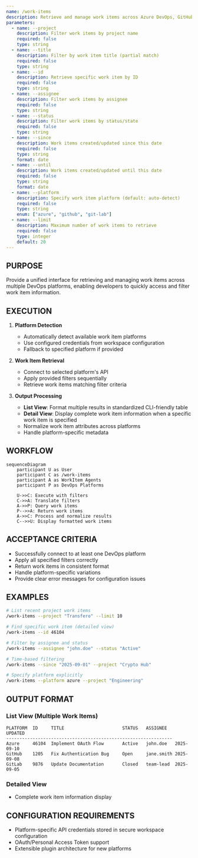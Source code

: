 ```yaml
---
name: /work-items
description: Retrieve and manage work items across Azure DevOps, GitHub, and GitLab
parameters:
  - name: --project
    description: Filter work items by project name
    required: false
    type: string
  - name: --title
    description: Filter by work item title (partial match)
    required: false
    type: string
  - name: --id
    description: Retrieve specific work item by ID
    required: false
    type: string
  - name: --assignee
    description: Filter work items by assignee
    required: false
    type: string
  - name: --status
    description: Filter work items by status/state
    required: false
    type: string
  - name: --since
    description: Work items created/updated since this date
    required: false
    type: string
    format: date
  - name: --until
    description: Work items created/updated until this date
    required: false
    type: string
    format: date
  - name: --platform
    description: Specify work item platform (default: auto-detect)
    required: false
    type: string
    enum: ["azure", "github", "git-lab"]
  - name: --limit
    description: Maximum number of work items to retrieve
    required: false
    type: integer
    default: 20
---
```


## PURPOSE

Provide a unified interface for retrieving and managing work items across multiple DevOps platforms, enabling developers to quickly access and filter work item information.

## EXECUTION

1. **Platform Detection**

   - Automatically detect available work item platforms
   - Use configured credentials from workspace configuration
   - Fallback to specified platform if provided

2. **Work Item Retrieval**

   - Connect to selected platform's API
   - Apply provided filters sequentially
   - Retrieve work items matching filter criteria

3. **Output Processing**
   - **List View**: Format multiple results in standardized CLI-friendly table
   - **Detail View**: Display complete work item information when a specific work item is specified
   - Normalize work item attributes across platforms
   - Handle platform-specific metadata

## WORKFLOW

```mermaid
sequenceDiagram
    participant U as User
    participant C as /work-items
    participant A as WorkItem Agents
    participant P as DevOps Platforms

    U->>C: Execute with filters
    C->>A: Translate filters
    A->>P: Query work items
    P-->>A: Return work items
    A->>C: Process and normalize results
    C-->>U: Display formatted work items
```

## ACCEPTANCE CRITERIA

- Successfully connect to at least one DevOps platform
- Apply all specified filters correctly
- Return work items in consistent format
- Handle platform-specific variations
- Provide clear error messages for configuration issues

## EXAMPLES

```bash
# List recent project work items
/work-items --project "Transfero" --limit 10

# Find specific work item (detailed view)
/work-items --id 46104

# Filter by assignee and status
/work-items --assignee "john.doe" --status "Active"

# Time-based filtering
/work-items --since "2025-09-01" --project "Crypto Hub"

# Specify platform explicitly
/work-items --platform azure --project "Engineering"
```

## OUTPUT FORMAT

### List View (Multiple Work Items)

```
PLATFORM  ID     TITLE                      STATUS   ASSIGNEE   UPDATED
---------------------------------------------------------------
Azure     46104  Implement OAuth Flow       Active   john.doe   2025-09-10
GitHub    1205   Fix Authentication Bug     Open     jane.smith 2025-09-08
GitLab    9876   Update Documentation       Closed   team-lead  2025-09-05
```

### Detailed View

- Complete work item information display

## CONFIGURATION REQUIREMENTS

- Platform-specific API credentials stored in secure workspace configuration
- OAuth/Personal Access Token support
- Extensible plugin architecture for new platforms
